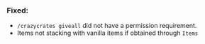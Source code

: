 ### Fixed:
- `/crazycrates giveall` did not have a permission requirement.
- Items not stacking with vanilla items if obtained through `Items`